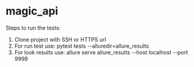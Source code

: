 # magic_api
Steps to run the tests:
1) Clone project with SSH or HTTPS url
2) For run test use:
pytest tests --alluredir=allure_results
3) For look results use:
allure serve allure_results --host localhost --port 9999
